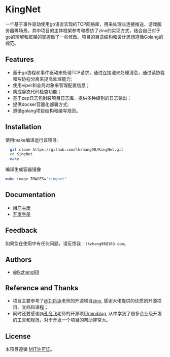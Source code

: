 
# KingNet

一个基于事件驱动使用go语言实现的TCP网络库，用来处理长连接推送、游戏服务器等场景。其中项目的主体框架参考和模仿了zinx的实现方式，结合自己对于go的理解和框架的掌握做了一些修改。项目的目录结构和设计思想遵循Golang的规范。

## Features

- 基于go协程和事件驱动来处理TCP请求，通过连接池来处理消息，通过读协程和写协程分离来提高处理能力;
- 使用viper和全局对象来管理配置信息；
- 集成静态代码检查功能；
- 基于zap日志包封装项目日志库，提供多种级别的日志输出；
- 提供docker容器化部署方式;
- 遵循golang项目结构和编写规范。

## Installation

使用make编译运行该项目:

```bash
  git clone https://github.com/lkzhang98/KingNet.git
  cd KingNet
  make
```

编译生成容器镜像

```bash
make image IMAGES="kingnet"
```

## Documentation

+ [用户手册](./docs/guide/zh-CN/README.md)
+ [开发手册](./docs/devel/zh-CN/README.md)


## Feedback

如果您在使用中有任何问题，请反馈我：`lkzhang98@163.com`。


## Authors

- [@lkzhang98](https://www.github.com/lkzhang98)


## Reference and Thanks

+ 项目主要参考了[@刘丹冰](https://github.com/aceld/)老师的开源项目[zinx](https://github.com/aceld/zinx), 感谢大佬提供的优质的开源项目、文档和课程；
+ 同时还要感谢[@孔令飞](https://github.com/marmotedu/)老师的开源项目[miniblog](https://github.com/marmotedu/miniblog), 从中学到了很多企业级开发的工具和规范，对于开发一个项目的帮助非常大。

## License

本项目遵循 [MIT许可证](https://opensource.org/licenses/MIT)。